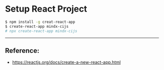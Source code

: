 # Setup React Project 
```sh
$ npm install -g creat-react-app
$ create-react-app mindx-cijs
# npx create-react-app mindx-cijs
```
---

## Reference:
* https://reactjs.org/docs/create-a-new-react-app.html
